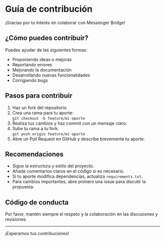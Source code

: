 # Guía de contribución

¡Gracias por tu interés en colaborar con Messenger Bridge!

## ¿Cómo puedes contribuir?

Puedes ayudar de las siguientes formas:
- Proponiendo ideas o mejoras
- Reportando errores
- Mejorando la documentación
- Desarrollando nuevas funcionalidades
- Corrigiendo bugs

## Pasos para contribuir

1. Haz un fork del repositorio.
2. Crea una rama para tu aporte:  
   `git checkout -b feature/mi-aporte`
3. Realiza tus cambios y haz commit con un mensaje claro.
4. Sube tu rama a tu fork:  
   `git push origin feature/mi-aporte`
5. Abre un Pull Request en GitHub y describe brevemente tu aporte.

## Recomendaciones

- Sigue la estructura y estilo del proyecto.
- Añade comentarios claros en el código si es necesario.
- Si tu aporte modifica dependencias, actualiza `requirements.txt`.
- Para cambios importantes, abre primero una issue para discutir la propuesta.

## Código de conducta

Por favor, mantén siempre el respeto y la colaboración en las discusiones y revisiones.

---

¡Esperamos tus contribuciones!